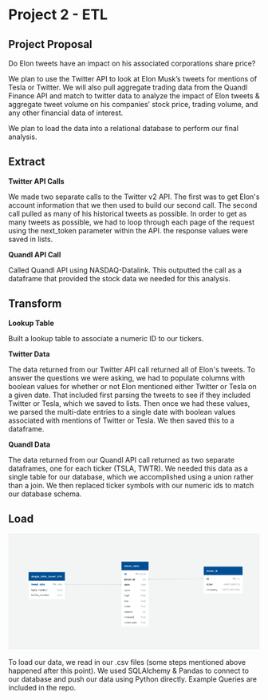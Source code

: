# Project 2 - ETL

## Project Proposal

Do Elon tweets have an impact on his associated corporations share price? 

We plan to use the Twitter API to look at Elon Musk’s tweets for mentions of Tesla or Twitter. We will also pull aggregate trading data from the Quandl Finance API and match to twitter data to analyze the impact of Elon tweets & aggregate tweet volume on his companies’ stock price, trading volume, and any other financial data of interest.

We plan to load the data into a relational database to perform our final analysis.

## Extract

**Twitter API Calls**

We made two separate calls to the Twitter v2 API. The first was to get Elon's account information that we then used to build our second call. The second call pulled as many of his historical tweets as possible. In order to get as many tweets as possible, we had to loop through each page of the request using the next_token parameter within the API. the response values were saved in lists.

**Quandl API Call**

Called Quandl API using NASDAQ-Datalink. This outputted the call as a dataframe that provided the stock data we needed for this analysis.

## Transform

**Lookup Table**

Built a lookup table to associate a numeric ID to our tickers.

**Twitter Data**

The data returned from our Twitter API call returned all of Elon's tweets. To answer the questions we were asking, we had to populate columns with boolean values for whether or not Elon mentioned either Twitter or Tesla on a given date. That included first parsing the tweets to see if they included Twitter or Tesla, which we saved to lists. Then once we had these values, we parsed the multi-date entries to a single date with boolean values associated with mentions of Twitter or Tesla. We then saved this to a dataframe.

**Quandl Data**

The data returned from our Quandl API call returned as two separate dataframes, one for each ticker (TSLA, TWTR). We needed this data as a single table for our database, which we accomplished using a union rather than a join. We then replaced ticker symbols with our numeric ids to match our database schema.

## Load

![Entity Relationship Diagram](https://raw.githubusercontent.com/T1me2/Project2-/main/database/ERD.png)

To load our data, we read in our .csv files (some steps mentioned above happened after this point). We used SQLAlchemy & Pandas to connect to our database and push our data using Python directly. Example Queries are included in the repo.

